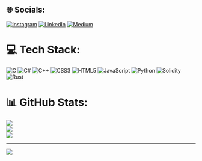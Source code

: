 
## 🌐 Socials:
[![Instagram](https://img.shields.io/badge/Instagram-%23E4405F.svg?logo=Instagram&logoColor=white)](https://instagram.com/wanzkeyy_) [![LinkedIn](https://img.shields.io/badge/LinkedIn-%230077B5.svg?logo=linkedin&logoColor=white)](https://www.linkedin.com/in/riduan-a60918338/) [![Medium](https://img.shields.io/badge/Medium-12100E?logo=medium&logoColor=white)](https://medium.com/@WanZKey) 

# 💻 Tech Stack:
![C](https://img.shields.io/badge/c-%2300599C.svg?style=flat-square&logo=c&logoColor=white) ![C#](https://img.shields.io/badge/c%23-%23239120.svg?style=flat-square&logo=csharp&logoColor=white) ![C++](https://img.shields.io/badge/c++-%2300599C.svg?style=flat-square&logo=c%2B%2B&logoColor=white) ![CSS3](https://img.shields.io/badge/css3-%231572B6.svg?style=flat-square&logo=css3&logoColor=white) ![HTML5](https://img.shields.io/badge/html5-%23E34F26.svg?style=flat-square&logo=html5&logoColor=white) ![JavaScript](https://img.shields.io/badge/javascript-%23323330.svg?style=flat-square&logo=javascript&logoColor=%23F7DF1E) ![Python](https://img.shields.io/badge/python-3670A0?style=flat-square&logo=python&logoColor=ffdd54) ![Solidity](https://img.shields.io/badge/Solidity-%23363636.svg?style=flat-square&logo=solidity&logoColor=white) ![Rust](https://img.shields.io/badge/rust-%23000000.svg?style=flat-square&logo=rust&logoColor=white)
# 📊 GitHub Stats:
![](https://github-readme-stats.vercel.app/api?username=WanZKey&theme=react&hide_border=false&include_all_commits=true&count_private=true)<br/>
![](https://github-readme-streak-stats.herokuapp.com/?user=WanZKey&theme=react&hide_border=false)<br/>
![](https://github-readme-stats.vercel.app/api/top-langs/?username=WanZKey&theme=react&hide_border=false&include_all_commits=true&count_private=true&layout=compact)

---
[![](https://visitcount.itsvg.in/api?id=WanZKey&icon=0&color=8)](https://visitcount.itsvg.in)

<!-- Proudly created with GPRM ( https://gprm.itsvg.in ) -->
